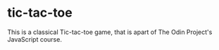 # tic-tac-toe
This is a classical Tic-tac-toe game, that is apart of The Odin Project's JavaScript course.